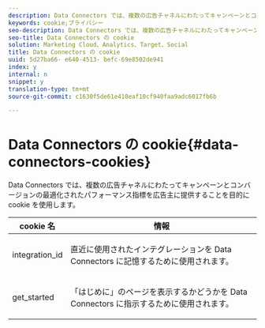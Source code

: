 ```yaml
---
description: Data Connectors では、複数の広告チャネルにわたってキャンペーンとコンバージョンの最適化されたパフォーマンス指標を広告主に提供することを目的に cookie を使用します。
keywords: cookie;プライバシー
seo-description: Data Connectors では、複数の広告チャネルにわたってキャンペーンとコンバージョンの最適化されたパフォーマンス指標を広告主に提供することを目的に cookie を使用します。
seo-title: Data Connectors の cookie
solution: Marketing Cloud、Analytics、Target、Social
title: Data Connectors の cookie
uuid: 5d27ba66- e640-4513- befc-69e8502de941
index: y
internal: n
snippet: y
translation-type: tm+mt
source-git-commit: c1630f5de61e410eaf10cf940faa9adc6017fb6b

---
```



# Data Connectors の cookie{#data-connectors-cookies}

Data Connectors では、複数の広告チャネルにわたってキャンペーンとコンバージョンの最適化されたパフォーマンス指標を広告主に提供することを目的に cookie を使用します。

<table id="table_54B402C6E19C4A70B1E27BC9DFF776EB"> 
 <thead> 
  <tr> 
   <th colname="col1" class="entry"> cookie 名 </th> 
   <th colname="col2" class="entry"> 情報 </th> 
  </tr> 
 </thead>
 <tbody> 
  <tr> 
   <td colname="col1"> <p>integration_id </p> </td> 
   <td colname="col2"> <p>直近に使用されたインテグレーションを Data Connectors に記憶するために使用されます。 </p> </td> 
  </tr> 
  <tr> 
   <td colname="col1"> <p>get_started </p> </td> 
   <td colname="col2"> <p>「<span class="wintitle">はじめに</span>」のページを表示するかどうかを Data Connectors に指示するために使用されます。 </p> </td> 
  </tr> 
 </tbody> 
</table>


